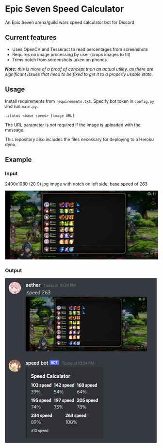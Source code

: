 # Epic Seven Speed Calculator
An Epic Seven arena/guild wars speed calculator bot for Discord

## Current features
- Uses OpenCV and Tesseract to read percentages from screenshots
- Requires no image processing by user (crops images to fit)
- Trims notch from screenshots taken on phones

***Note:** this is more of a proof of concept than an actual utility, as there are significant issues that need to be fixed to get it to a properly usable state.*

## Usage
Install requirements from `requirements.txt`. Specify bot token in `config.py` and run `main.py`.

    .status <base speed> [image URL]

The URL parameter is not required if the image is uploaded with the message. 

This repository also includes the files necessary for deploying to a Heroku dyno.

## Example
### Input
2400x1080 (20:9) jpg image with notch on left side, base speed of 263

![Input image](/ex/input_ex.jpg)
### Output
![Output](/ex/output_ex.png)
